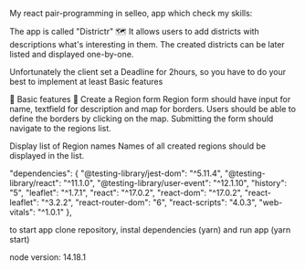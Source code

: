 My react pair-programming in selleo, app which check my skills:

The app is called "Districtr" 🗺️
It allows users to add districts with descriptions what's interesting in them. The created districts can be later listed and displayed one-by-one.

Unfortunately the client set a Deadline for 2hours, so you have to do your best to implement at least Basic features

🎯 Basic features 🎯
Create a Region form
Region form should have input for name, textfield for description and map for borders. Users should be able to define the borders by clicking on the map. Submitting the form should navigate to the regions list.

Display list of Region names
Names of all created regions should be displayed in the list.

"dependencies": {
    "@testing-library/jest-dom": "^5.11.4",
    "@testing-library/react": "^11.1.0",
    "@testing-library/user-event": "^12.1.10",
    "history": "5",
    "leaflet": "^1.7.1",
    "react": "^17.0.2",
    "react-dom": "^17.0.2",
    "react-leaflet": "^3.2.2",
    "react-router-dom": "6",
    "react-scripts": "4.0.3",
    "web-vitals": "^1.0.1"
  },
  
to start app clone repository, instal dependencies (yarn) and run app (yarn start)

node version: 14.18.1
